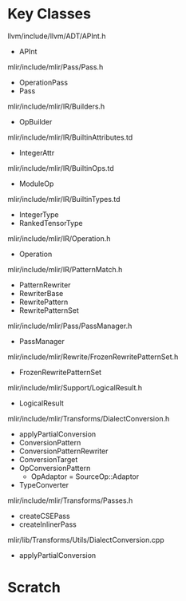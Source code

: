# Key Classes

llvm/include/llvm/ADT/APInt.h
- APInt

mlir/include/mlir/Pass/Pass.h
- OperationPass
- Pass

mlir/include/mlir/IR/Builders.h
- OpBuilder

mlir/include/mlir/IR/BuiltinAttributes.td
- IntegerAttr

mlir/include/mlir/IR/BuiltinOps.td
- ModuleOp

mlir/include/mlir/IR/BuiltinTypes.td
- IntegerType
- RankedTensorType

mlir/include/mlir/IR/Operation.h
- Operation

mlir/include/mlir/IR/PatternMatch.h
- PatternRewriter
- RewriterBase
- RewritePattern
- RewritePatternSet

mlir/include/mlir/Pass/PassManager.h
- PassManager

mlir/include/mlir/Rewrite/FrozenRewritePatternSet.h
- FrozenRewritePatternSet

mlir/include/mlir/Support/LogicalResult.h
- LogicalResult

mlir/include/mlir/Transforms/DialectConversion.h
- applyPartialConversion
- ConversionPattern
- ConversionPatternRewriter
- ConversionTarget
- OpConversionPattern
  - OpAdaptor = SourceOp::Adaptor
- TypeConverter

mlir/include/mlir/Transforms/Passes.h
- createCSEPass
- createInlinerPass

mlir/lib/Transforms/Utils/DialectConversion.cpp
- applyPartialConversion

# Scratch
